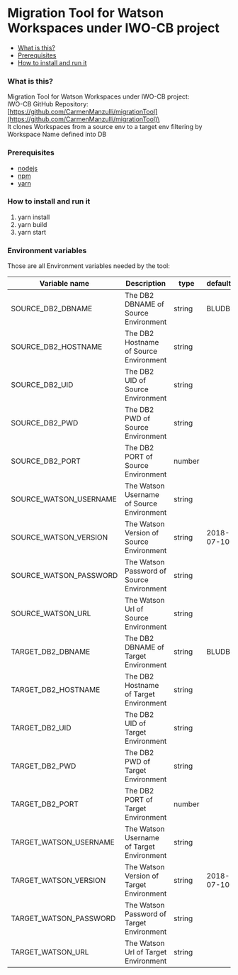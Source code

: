 # Migration Tool for Watson Workspaces under IWO-CB project

- [What is this?](#what-is-this)
- [Prerequisites](#prerequisites)
- [How to install and run it](#how-to-install-and-run-it)

### What is this?

Migration Tool for Watson Workspaces under IWO-CB project:\
IWO-CB GitHub Repository: [https://github.com/CarmenManzulli/migrationTool](https://github.com/CarmenManzulli/migrationTool)\
\
It clones Workspaces from a source env to a target env filtering by Workspace Name defined into DB

### Prerequisites

- [nodejs](https://nodejs.org/it/)
- [npm](https://www.npmjs.com/)
- [yarn](https://yarnpkg.com/lang/en/)

### How to install and run it

1. yarn install
2. yarn build
3. yarn start

### Environment variables

Those are all Environment variables needed by the tool:

| Variable name          | Description                               | type   | default    |
| ---------------------- | ----------------------------------------- | ------ | ---------- |
| SOURCE_DB2_DBNAME      | The DB2 DBNAME of Source Environment      | string | BLUDB      |
| SOURCE_DB2_HOSTNAME    | The DB2 Hostname of Source Environment    | string |            |
| SOURCE_DB2_UID         | The DB2 UID of Source Environment         | string |            |
| SOURCE_DB2_PWD         | The DB2 PWD of Source Environment         | string |            |
| SOURCE_DB2_PORT        | The DB2 PORT of Source Environment        | number |            |
| SOURCE_WATSON_USERNAME | The Watson Username of Source Environment | string |            |
| SOURCE_WATSON_VERSION  | The Watson Version of Source Environment  | string | 2018-07-10 |
| SOURCE_WATSON_PASSWORD | The Watson Password of Source Environment | string |            |
| SOURCE_WATSON_URL      | The Watson Url of Source Environment      | string |            |
| TARGET_DB2_DBNAME      | The DB2 DBNAME of Target Environment      | string | BLUDB      |
| TARGET_DB2_HOSTNAME    | The DB2 Hostname of Target Environment    | string |            |
| TARGET_DB2_UID         | The DB2 UID of Target Environment         | string |            |
| TARGET_DB2_PWD         | The DB2 PWD of Target Environment         | string |            |
| TARGET_DB2_PORT        | The DB2 PORT of Target Environment        | number |            |
| TARGET_WATSON_USERNAME | The Watson Username of Target Environment | string |            |
| TARGET_WATSON_VERSION  | The Watson Version of Target Environment  | string | 2018-07-10 |
| TARGET_WATSON_PASSWORD | The Watson Password of Target Environment | string |            |
| TARGET_WATSON_URL      | The Watson Url of Target Environment      | string |            |
